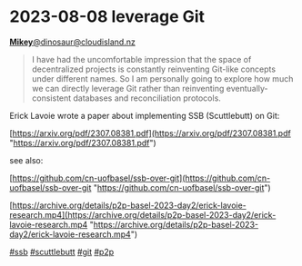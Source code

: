 # 2023-08-08 leverage Git



[**Mikey**@dinosaur@cloudisland.nz](https://cloudisland.nz/@dinosaur)


> I have had the uncomfortable impression that the space of decentralized projects is constantly reinventing Git-like concepts under different names. So I am personally going to explore how much we can directly leverage Git rather than reinventing eventually-consistent databases and reconciliation protocols.

Erick Lavoie wrote a paper about implementing SSB (Scuttlebutt) on Git:

[https://arxiv.org/pdf/2307.08381.pdf](https://arxiv.org/pdf/2307.08381.pdf "https://arxiv.org/pdf/2307.08381.pdf")

see also:

[https://github.com/cn-uofbasel/ssb-over-git](https://github.com/cn-uofbasel/ssb-over-git "https://github.com/cn-uofbasel/ssb-over-git")

[https://archive.org/details/p2p-basel-2023-day2/erick-lavoie-research.mp4](https://archive.org/details/p2p-basel-2023-day2/erick-lavoie-research.mp4 "https://archive.org/details/p2p-basel-2023-day2/erick-lavoie-research.mp4")

[#ssb](https://cloudisland.nz/tags/ssb) [#scuttlebutt](https://cloudisland.nz/tags/scuttlebutt) [#git](https://cloudisland.nz/tags/git) [#p2p](https://cloudisland.nz/tags/p2p)
